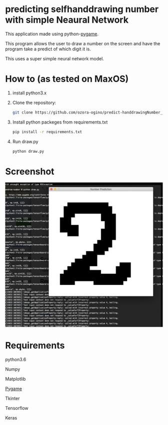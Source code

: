 # predicting selfhanddrawing number with simple Neaural Network
This application made using python-[pygame](pygame).

This program allows the user to draw a number on the screen and have the program take a predict of which digit it is. 

This uses a super simple neural network model.
# How to (as tested on MaxOS)
1. install python3.x
1. Clone the repository:
    ```bash
    git clone https://github.com/ozora-ogino/predict-handdrawingNumber_NN/ 
    ```

2. Install python packeges from requirements.txt
    ```bash
    pip install -r requirements.txt
    ```

3. Run draw.py
    ```bash
    python draw.py
    ```
# Screenshot
![](screenshot.png)

# Requirements
python3.6

Numpy 

Matplotlib

[Pygame](pygame)

Tkinter

Tensorflow

Keras

[pygame]: http://www.pygame.org

